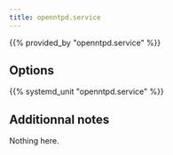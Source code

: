 ```yaml
---
title: openntpd.service
---
```


{{% provided_by "openntpd.service" %}}

## Options

{{% systemd_unit "openntpd.service" %}}

## Additionnal notes

Nothing here.